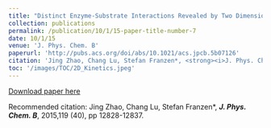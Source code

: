 ```yaml
---
title: "Distinct Enzyme-Substrate Interactions Revealed by Two Dimensional Kinetic Comparison between Dehaloperoxidase-Hemoglobin and Horseradish Peroxidase"
collection: publications
permalink: /publication/10/1/15-paper-title-number-7
date: 10/1/15
venue: 'J. Phys. Chem. B'
paperurl: 'http://pubs.acs.org/doi/abs/10.1021/acs.jpcb.5b07126'
citation: 'Jing Zhao, Chang Lu, Stefan Franzen*, <strong><i>J. Phys. Chem. B</i></strong>, 2015,119 (40), pp 12828-12837.'
toc: '/images/TOC/2D_Kinetics.jpeg'
---
```


<a href='http://pubs.acs.org/doi/abs/10.1021/acs.jpcb.5b07126'>Download paper here</a>

Recommended citation: Jing Zhao, Chang Lu, Stefan Franzen*, <strong><i>J. Phys. Chem. B</i></strong>, 2015,119 (40), pp 12828-12837.